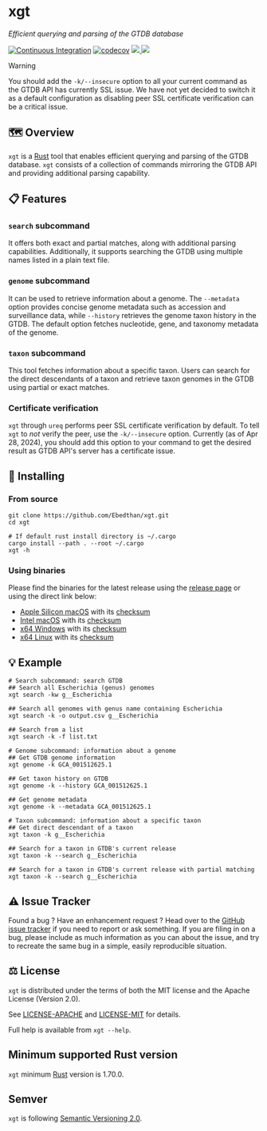 # xgt

*Efficient querying and parsing of the GTDB database*

[![Continuous Integration](https://github.com/Ebedthan/xgt/actions/workflows/ci.yml/badge.svg)](https://github.com/Ebedthan/xgt/actions/workflows/ci.yml)
[![codecov](https://codecov.io/gh/Ebedthan/xgt/branch/main/graph/badge.svg?token=OFAOB6K5KB)](https://codecov.io/gh/Ebedthan/xgt)
<a href="https://github.com/Ebedthan/xgt/blob/main/LICENSE-MIT">
    <img src="https://img.shields.io/badge/license-MIT-blue?style=flat">
</a>
<a href="https://github.com/Ebedthan/xgt/blob/main/LICENSE-APACHE">
    <img src="https://img.shields.io/badge/license-APACHE-blue?style=flat">
</a>

> [!WARNING]
> You should add the `-k/--insecure` option to all your current command as the GTDB API has currently SSL issue.
> We have not yet decided to switch it as a default configuration as disabling peer SSL certificate verification can be a critical issue.

## 🗺️ Overview

`xgt` is a [Rust](https://www.rust-lang.org/) tool that enables efficient querying and parsing of the GTDB database. `xgt` consists of a collection of commands mirroring the GTDB API and providing additional parsing capability.

## 📋 Features

### `search` subcommand
It offers both exact and partial matches, along with additional parsing capabilities. Additionally, it supports searching the GTDB using multiple names listed in a plain text file.

### `genome` subcommand
It can be used to retrieve information about a genome. The `--metadata` option provides concise genome metadata such as accession and surveillance data, while `--history` retrieves the genome taxon history in the GTDB. The default option fetches nucleotide, gene, and taxonomy metadata of the genome.

### `taxon` subcommand
This tool fetches information about a specific taxon. Users can search for
the direct descendants of a taxon and retrieve taxon genomes in the GTDB using partial or exact matches.

### Certificate verification

`xgt` through `ureq` performs peer SSL certificate verification by default.
To tell `xgt` to _not_ verify the peer, use the `-k/--insecure` option.
Currently (as of Apr 28, 2024), you should add this option to your command to get the desired result as GTDB API's server has a certificate issue.

## 🔧 Installing

### From source

```
git clone https://github.com/Ebedthan/xgt.git
cd xgt

# If default rust install directory is ~/.cargo
cargo install --path . --root ~/.cargo
xgt -h
```

### Using binaries

Please find the binaries for the latest release using the [release page](https://github.com/Ebedthan/xgt/releases) or using the direct link below:
* [Apple Silicon macOS](https://github.com/Ebedthan/xgt/releases/download/v0.4.1/xgt-aarch64-apple-darwin.tar.xz) with its [checksum](https://github.com/Ebedthan/xgt/releases/download/v0.4.1/xgt-aarch64-apple-darwin.tar.xz.sha256)
* [Intel macOS](https://github.com/Ebedthan/xgt/releases/download/v0.4.1/xgt-x86_64-apple-darwin.tar.xz) with its [checksum](https://github.com/Ebedthan/xgt/releases/download/v0.4.1/xgt-x86_64-apple-darwin.tar.xz.sha256)
* [x64 Windows](https://github.com/Ebedthan/xgt/releases/download/v0.4.1/xgt-x86_64-pc-windows-msvc.zip) with its [checksum](https://github.com/Ebedthan/xgt/releases/download/v0.4.1/xgt-x86_64-pc-windows-msvc.zip.sha256)
* [x64 Linux](https://github.com/Ebedthan/xgt/releases/download/v0.4.1/xgt-x86_64-unknown-linux-gnu.tar.xz) with its [checksum](https://github.com/Ebedthan/xgt/releases/download/v0.4.1/xgt-x86_64-unknown-linux-gnu.tar.xz.sha256)

## 💡 Example

```
# Search subcommand: search GTDB
## Search all Escherichia (genus) genomes
xgt search -kw g__Escherichia

## Search all genomes with genus name containing Escherichia
xgt search -k -o output.csv g__Escherichia

## Search from a list
xgt search -k -f list.txt

# Genome subcommand: information about a genome
## Get GTDB genome information
xgt genome -k GCA_001512625.1

## Get taxon history on GTDB
xgt genome -k --history GCA_001512625.1

## Get genome metadata
xgt genome -k --metadata GCA_001512625.1

# Taxon subcommand: information about a specific taxon
## Get direct descendant of a taxon
xgt taxon -k g__Escherichia

## Search for a taxon in GTDB's current release
xgt taxon -k --search g__Escherichia

## Search for a taxon in GTDB's current release with partial matching
xgt taxon -k --search g__Escherichia
```

## ⚠️ Issue Tracker

Found a bug ? Have an enhancement request ? Head over to the [GitHub issue
tracker](https://github.com/Ebedthan/xgt/issues) if you need to report
or ask something. If you are filing in on a bug, please include as much
information as you can about the issue, and try to recreate the same bug
in a simple, easily reproducible situation.

## ⚖️ License

`xgt` is distributed under the terms of both the MIT license and the Apache License (Version 2.0).

See [LICENSE-APACHE](https://github.com/Ebedthan/xgt/blob/main/LICENSE-APACHE) and [LICENSE-MIT](https://github.com/Ebedthan/xgt/blob/main/LICENSE-MIT) for details.

Full help is available from `xgt --help`.

## Minimum supported Rust version
`xgt` minimum [Rust](https://www.rust-lang.org/) version is 1.70.0.

## Semver
`xgt` is following [Semantic Versioning 2.0](https://semver.org/).
